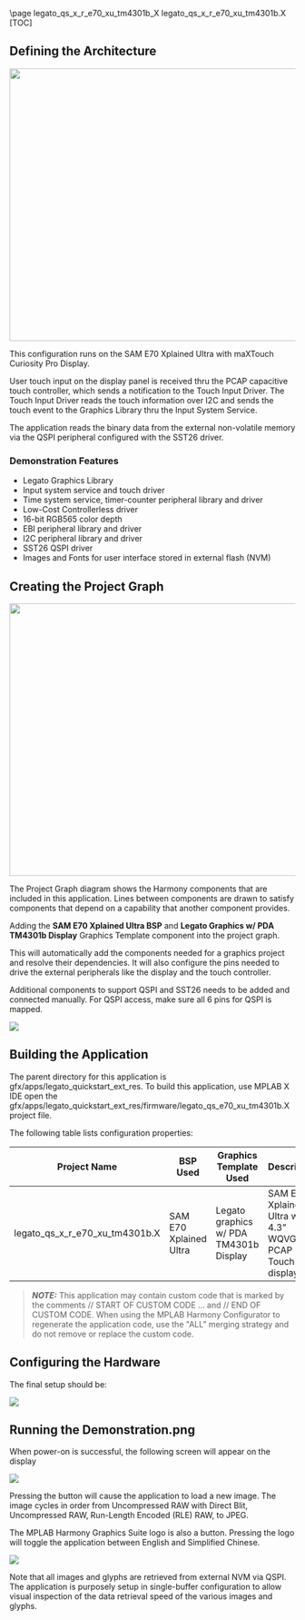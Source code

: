 \page legato_qs_x_r_e70_xu_tm4301b_X legato_qs_x_r_e70_xu_tm4301b.X
[TOC]

## Defining the Architecture

<img src="legato_qs_x_r_e70_xu_tm4301b_arch.png" width="800" height="480" />

This configuration runs on the SAM E70 Xplained Ultra with maXTouch Curiosity Pro Display.

User touch input on the display panel is received thru the PCAP capacitive touch controller, which sends a notification to the Touch Input Driver. The Touch Input Driver reads the touch information over I2C and sends the touch event to the Graphics Library thru the Input System Service.

The application reads the binary data from the external non-volatile memory via the QSPI peripheral configured with the SST26 driver.

### Demonstration Features 

* Legato Graphics Library 
* Input system service and touch driver
* Time system service, timer-counter peripheral library and driver
* Low-Cost Controllerless driver
* 16-bit RGB565 color depth
* EBI peripheral library and driver
* I2C peripheral library and driver
* SST26 QSPI driver
* Images and Fonts for user interface stored in external flash (NVM)


## Creating the Project Graph

<img src="legato_qs_x_r_e70_xu_tm4301b_pg.png" width="800" height="480" />

The Project Graph diagram shows the Harmony components that are included in this application. Lines between components are drawn to satisfy components that depend on a capability that another component provides.

Adding the **SAM E70 Xplained Ultra BSP** and **Legato Graphics w/ PDA TM4301b Display** Graphics Template component into the project graph.

This will automatically add the components needed for a graphics project and resolve their dependencies. It will also configure the pins needed to drive the external peripherals like the display and the touch controller.

Additional components to support QSPI and SST26 needs to be added and connected manually.
For QSPI access, make sure all 6 pins for QSPI is mapped.
 
<img src="legato_qs_x_r_e70_xu_tm4301b_pg2.png" />

## Building the Application

The parent directory for this application is gfx/apps/legato_quickstart_ext_res. To build this application, use MPLAB X IDE open the gfx/apps/legato_quickstart_ext_res/firmware/legato_qs_e70_xu_tm4301b.X project file.

The following table lists configuration properties:  

| Project Name  | BSP Used |Graphics Template Used | Description |
|---------------| ---------|---------------| ---------|
| legato_qs_x_r_e70_xu_tm4301b.X | SAM E70 Xplained Ultra | Legato graphics w/ PDA TM4301b Display | SAM E70 Xplained Ultra with 4.3” WQVGA PCAP Touch display |

> **_NOTE:_**  This application may contain custom code that is marked by the comments // START OF CUSTOM CODE ... and // END OF CUSTOM CODE. When using the MPLAB Harmony Configurator to regenerate the application code, use the "ALL" merging strategy and do not remove or replace the custom code.

## Configuring the Hardware

The final setup should be: 

<img src="legato_qs_x_r_e70_xu_tm4301b_conf1.png"/>

## Running the Demonstration.png

When power-on is successful, the following screen will appear on the display

<img src="legato_qs_x_r_e70_xu_tm4301b_run1.png" />

Pressing the button will cause the application to load a new image.  The image cycles in order from Uncompressed RAW with Direct Blit, Uncompressed RAW, Run-Length Encoded (RLE) RAW, to JPEG.

The MPLAB Harmony Graphics Suite logo is also a button.  Pressing the logo will toggle the application between English and Simplified Chinese.
 
<img src="legato_qs_x_r_e70_xu_tm4301b_run2.png" />

Note that all images and glyphs are retrieved from external NVM via QSPI.  The application is purposely setup in single-buffer configuration to allow visual inspection of the data retrieval speed of the various images and glyphs.
